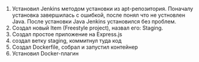 1. Установил Jenkins методом установки из apt-репозитория. Поначалу установка завершилась с ошибкой, после понял что не устновлен Java. После установки Java Jenkins установился без проблем.
2. Создал новый Item (Freestyle project), назвал его: Staging.
3. Создал простое приложение на Express.js
3. создал ветку staging, коммитнул туда код
4. Создал Dockerfile, собрал и запустил контейнер
5. Установил Docker-плагин
